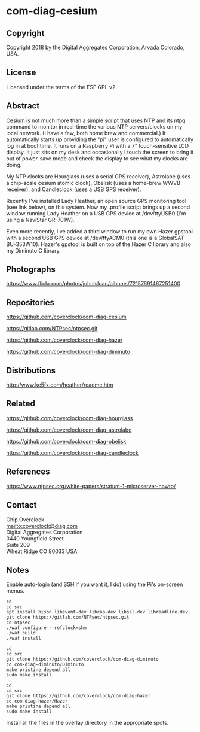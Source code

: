 # com-diag-cesium

## Copyright

Copyright 2018 by the Digital Aggregates Corporation, Arvada Colorado, USA.

## License

Licensed under the terms of the FSF GPL v2.

## Abstract

Cesium is not much more than a simple script that uses NTP and its ntpq
command to monitor in real-time the various NTP servers/clocks on my local
network. (I have a few, both home brew and commercial.)  It automatically
starts up providing the "pi" user is configured to automatically log in
at boot time. It runs on a Raspberry Pi with a 7" touch-sensitive LCD
display. It just sits on my desk and occasionally I touch the screen
to bring it out of power-save mode and check the display to see what my
clocks are doing.

My NTP clocks are Hourglass (uses a serial GPS receiver), Astrolabe (uses
a chip-scale cesium atomic clock), Obelisk (uses a home-brew WWVB receiver),
and Candleclock (uses a USB GPS receiver).

Recently I've installed Lady Heather, an open source GPS monitoring tool (see
link below), on this system. Now my .profile script brings up a second window
running Lady Heather on a USB GPS device at /dev/ttyUSB0 (I'm using a
NaviStar GR-701W).

Even more recently, I've added a third window to run my own Hazer
gpstool with a second USB GPS device at /dev/ttyACM0 (this one is a
GlobalSAT BU-353W10). Hazer's gpstool is built on top of the Hazer C
library and also my Diminuto C library.

## Photographs

<https://www.flickr.com/photos/johnlsloan/albums/72157691467251400>

## Repositories

<https://github.com/coverclock/com-diag-cesium>

<https://gitlab.com/NTPsec/ntpsec.git>

<https://github.com/coverclock/com-diag-hazer>

<https://github.com/coverclock/com-diag-diminuto>

## Distributions

<http://www.ke5fx.com/heather/readme.htm>

## Related

<https://github.com/coverclock/com-diag-hourglass>

<https://github.com/coverclock/com-diag-astrolabe>

<https://github.com/coverclock/com-diag-obelisk>

<https://github.com/coverclock/com-diag-candleclock>

## References

<https://www.ntpsec.org/white-papers/stratum-1-microserver-howto/>

## Contact

Chip Overclock    
<mailto:coverclock@diag.com>    
Digital Aggregates Corporation    
3440 Youngfield Street    
Suite 209    
Wheat Ridge CO 80033 USA    

## Notes

Enable auto-login (and SSH if you want it, I do) using the Pi's on-screen
menus.

    cd
    cd src
    apt install bison libevent-dev libcap-dev libssl-dev libreadline-dev
    git clone https://gitlab.com/NTPsec/ntpsec.git
    cd ntpsec
    ./waf configure --refclock=shm
    ./waf build
    ./waf install

    cd
    cd src
    git clone https://github.com/coverclock/com-diag-diminuto
    cd com-diag-diminuto/Diminuto
    make pristine depend all
    sudo make install

    cd
    cd src
    git clone https://github.com/coverclock/com-diag-hazer
    cd com-diag-hazer/Hazer
    make pristine depend all
    sudo make install

Install all the files in the overlay directory in the appropriate spots.